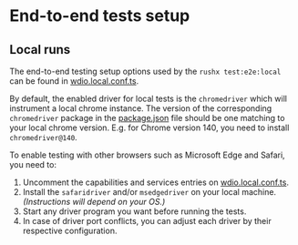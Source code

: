 # End-to-end tests setup

## Local runs

The end-to-end testing setup options used by the `rushx test:e2e:local` can be found in [wdio.local.conf.ts](./wdio.local.conf.ts).

By default, the enabled driver for local tests is the `chromedriver` which will instrument a local chrome instance. The version of the corresponding `chromedriver` package in the [package.json](../package.json) file should be one matching to your local chrome version. E.g. for Chrome version 140, you need to install `chromedriver@140`.

To enable testing with other browsers such as Microsoft Edge and Safari, you need to:
1. Uncomment the capabilities and services entries on [wdio.local.conf.ts](./wdio.local.conf.ts).
2. Install the `safaridriver` and/or `msedgedriver` on your local machine. _(Instructions will depend on your OS.)_
3. Start any driver program you want before running the tests.
4. In case of driver port conflicts, you can adjust each driver by their respective configuration.

<!-- 
TODO 
- Remove pinned chromedriver from package.json and expect local installation and availability.
- Add Firefox instructions.
-->